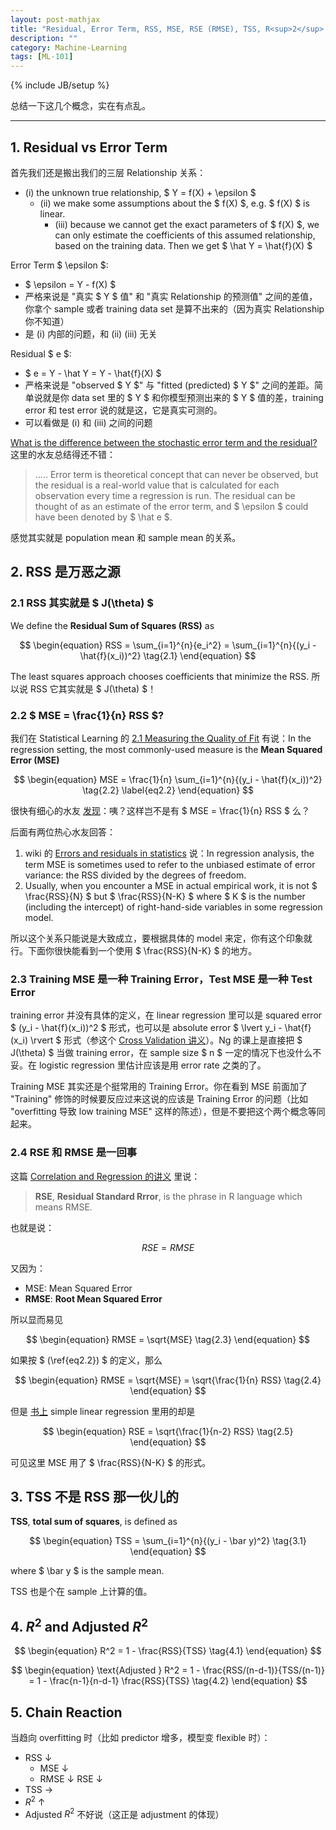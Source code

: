 ```yaml
---
layout: post-mathjax
title: "Residual, Error Term, RSS, MSE, RSE (RMSE), TSS, R<sup>2</sup> and Adjusted R<sup>2</sup>"
description: ""
category: Machine-Learning
tags: [ML-101]
---
```

{% include JB/setup %}

总结一下这几个概念，实在有点乱。

-----

## 1. Residual vs Error Term

首先我们还是搬出我们的三层 Relationship 关系：

* (i) the unknown true relationship, $ Y = f(X) + \epsilon $
	* (ii) we make some assumptions about the $ f(X) $, e.g. $ f(X) $ is linear.
		* (iii) because we cannot get the exact parameters of $ f(X) $, we can only estimate the coefficients of this assumed relationship, based on the training data. Then we get $ \hat Y = \hat{f}(X) $
		
Error Term $ \epsilon $:

* $ \epsilon = Y - f(X) $
* 严格来说是 "真实 $ Y $ 值" 和 "真实 Relationship 的预测值" 之间的差值，你拿个 sample 或者 training data set 是算不出来的（因为真实 Relationship 你不知道）
* 是 (i) 内部的问题，和 (ii) (iii) 无关

Residual $ e $:

* $ e = Y - \hat Y = Y - \hat{f}(X) $
* 严格来说是 "observed $ Y $" 与 "fitted (predicted) $ Y $" 之间的差距。简单说就是你 data set 里的 $ Y $ 和你模型预测出来的 $ Y $ 值的差，training error 和 test error 说的就是这，它是真实可测的。
* 可以看做是 (i) 和 (iii) 之间的问题

[What is the difference between the stochastic error term and the residual?](http://www.answers.com/Q/What_is_the_difference_between_the_stochastic_error_term_and_the_residual) 这里的水友总结得还不错：

> ..... Error term is theoretical concept that can never be observed, but the residual is a real-world value that is calculated for each observation every time a regression is run. The residual can be thought of as an estimate of the error term, and $ \epsilon $ could have been denoted by $ \hat e $.

感觉其实就是 population mean 和 sample mean 的关系。

## 2. RSS 是万恶之源

### 2.1 RSS 其实就是 $ J(\theta) $

We define the **Residual Sum of Squares (RSS)** as

$$
\begin{equation}
	RSS = \sum_{i=1}^{n}{e_i^2} = \sum_{i=1}^{n}{(y_i - \hat{f}(x_i))^2}
	\tag{2.1}
\end{equation}
$$

The least squares approach chooses coefficients that minimize the RSS. 所以说 RSS 它其实就是 $ J(\theta) $！

### 2.2 $ MSE = \frac{1}{n} RSS $?

我们在 Statistical Learning 的 [2.1 Measuring the Quality of Fit](/machine-learning/2014/09/20/isl-statistical-learning#Measuring-the-Quality-of-Fit) 有说：In the regression setting, the most commonly-used measure is the **Mean Squared Error (MSE)**

$$
\begin{equation}
	MSE = \frac{1}{n} \sum_{i=1}^{n}{(y_i - \hat{f}(x_i))^2}
	\tag{2.2}
	\label{eq2.2}
\end{equation}
$$

很快有细心的水友 [发现](http://stats.stackexchange.com/questions/73540/mean-squared-error-and-residual-sum-of-squares)：咦？这样岂不是有 $ MSE = \frac{1}{n} RSS $ 么？

后面有两位热心水友回答：

1. wiki 的 [Errors and residuals in statistics](http://en.wikipedia.org/wiki/Errors_and_residuals_in_statistics#Regressions) 说：In regression analysis, the term MSE is sometimes used to refer to the unbiased estimate of error variance: the RSS divided by the degrees of freedom.
2. Usually, when you encounter a MSE in actual empirical work, it is not $ \frac{RSS}{N} $ but $ \frac{RSS}{N-K} $ where $ K $ is the number (including the intercept) of right-hand-side variables in some regression model.

所以这个关系只能说是大致成立，要根据具体的 model 来定，你有这个印象就行。下面你很快能看到一个使用 $ \frac{RSS}{N-K} $ 的地方。

### 2.3 Training MSE 是一种 Training Error，Test MSE 是一种 Test Error

training error 并没有具体的定义，在 linear regression 里可以是 squared error $ (y_i - \hat{f}(x_i))^2 $ 形式，也可以是 absolute error $ \lvert y_i - \hat{f}(x_i) \rvert $ 形式（参这个 [Cross Validation 讲义](http://math.arizona.edu/~hzhang/math574m/2015Lect14_CV.pdf)）。Ng 的课上是直接把 $ J(\theta) $ 当做 training error，在 sample size $ n $ 一定的情况下也没什么不妥。在 logistic regression 里估计应该是用 error rate 之类的了。

Training MSE 其实还是个挺常用的 Training Error。你在看到 MSE 前面加了 "Training" 修饰的时候要反应过来这说的应该是 Training Error 的问题（比如 "overfitting 导致 low training MSE" 这样的陈述），但是不要把这个两个概念等同起来。

### 2.4 RSE 和 RMSE 是一回事

这篇 [Correlation and Regression 的讲义](http://www.pitt.edu/~upjecon/MCG/STAT/Correlation.and.Regression.pdf) 里说：

> **RSE**, **Residual Standard Rrror**, is the phrase in R language which means RMSE. 

也就是说：

$$
	RSE = RMSE
$$

又因为：

* MSE: Mean Squared Error
* **RMSE**: **Root Mean Squared Error**

所以显而易见

$$
\begin{equation}
	RMSE = \sqrt{MSE}
	\tag{2.3}
\end{equation}
$$

如果按 $ (\ref{eq2.2}) $ 的定义，那么 

$$
\begin{equation}
	RMSE = \sqrt{MSE} = \sqrt{\frac{1}{n} RSS}
	\tag{2.4}
\end{equation}
$$

但是 [书上](http://erikyao.github.io/machine-learning/2014/09/21/isl-linear-regression-part-1#RSE) simple linear regression 里用的却是 

$$
\begin{equation}
	RSE = \sqrt{\frac{1}{n-2} RSS}
	\tag{2.5}
\end{equation}
$$

可见这里 MSE 用了 $ \frac{RSS}{N-K} $ 的形式。

## 3. TSS 不是 RSS 那一伙儿的

**TSS**, **total sum of squares**, is defined as

$$
\begin{equation}
	TSS = \sum_{i=1}^{n}{(y_i - \bar y)^2}
	\tag{3.1}
\end{equation}
$$

where $ \bar y $ is the sample mean. 

TSS 也是个在 sample 上计算的值。

## 4. $R^2$ and Adjusted $R^2$

$$
\begin{equation}
	R^2 = 1 - \frac{RSS}{TSS}
	\tag{4.1}
\end{equation}
$$

$$
\begin{equation}
	\text{Adjusted } R^2 = 1 - \frac{RSS/(n-d-1)}{TSS/(n-1)} = 1 - \frac{n-1}{n-d-1} \frac{RSS}{TSS}
	\tag{4.2}
\end{equation} 
$$

## 5. Chain Reaction

当趋向 overfitting 时（比如 predictor 增多，模型变 flexible 时）：

* RSS ↓
	* MSE ↓
	* RMSE ↓ RSE ↓
* TSS →
* $R^2$ ↑
* Adjusted $R^2$ 不好说（这正是 adjustment 的体现）